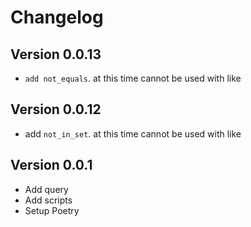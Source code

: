 # Changelog

## Version 0.0.13

- `add not_equals`. at this time cannot be used with like

## Version 0.0.12

- add `not_in_set`. at this time cannot be used with like

## Version 0.0.1

- Add query
- Add scripts
- Setup Poetry
